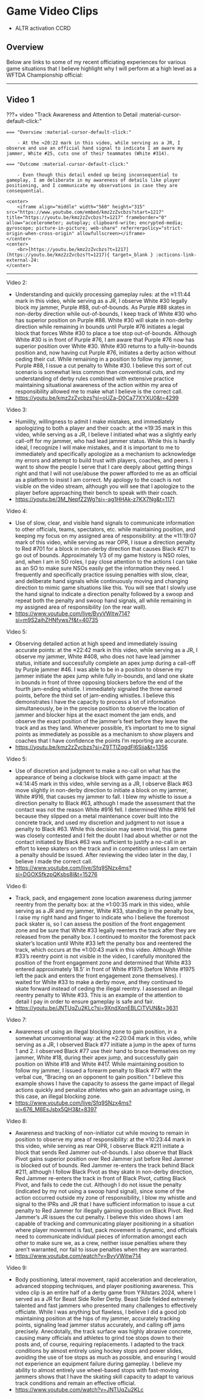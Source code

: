 # Game Video Clips

- ALTR activation CCRD

## Overview

Below are links to some of my recent officiating experiences for various game situations that I believe highlight why I will perform at a high level as a WFTDA Championship official:

---

## Video 1

???+ video "Track Awareness and Attention to Detail :material-cursor-default-click:"

    === "Overview :material-cursor-default-click:"

        - At the ≈20:22 mark in this video, while serving as a JR, I observe and use an official hand signal to indicate I am aware my jammer, White #25, cuts one of their teammates (White #314).

    === "Outcome :material-cursor-default-click:"
    
        - Even though this detail ended up being inconsequential to gameplay, I am deliberate in my awareness of details like player positioning, and I communicate my observations in case they are consequential.

    <center>
        <iframe align="middle" width="560" height="315" src="https://www.youtube.com/embed/kmz2zZvcbzs?start=1217" title="https://youtu.be/kmz2zZvcbzs?t=1217" frameborder="0" allow="accelerometer; autoplay; clipboard-write; encrypted-media; gyroscope; picture-in-picture; web-share" referrerpolicy="strict-origin-when-cross-origin" allowfullscreen></iframe>
    </center>
    <center>
        <br>[https://youtu.be/kmz2zZvcbzs?t=1217](https://youtu.be/kmz2zZvcbzs?t=1217){ target=_blank } :octicons-link-external-24:
    </center>

---

Video 2:
- Understanding and quickly processing gameplay rules: at the ≈1:11:44 mark in this video, while serving as a JR, I observe White #30 legally block my jammer, Purple #88, out-of-bounds.  As Purple #88 skates in non-derby direction while out-of-bounds, I keep track of White #30 who has superior position on Purple #88.  White #30 will skate in non-derby direction while remaining in bounds until Purple #76 initiates a legal block that forces White #30 to place a toe stop out-of-bounds.  Although White #30 is in front of Purple #76, I am aware that Purple #76 now has superior position over White #30.  White #30 returns to a fully-in-bounds position and, now having cut Purple #76, initiates a derby action without ceding their cut.  While remaining in a position to follow my jammer, Purple #88, I issue a cut penalty to White #30.  I believe this sort of cut scenario is somewhat less common than conventional cuts, and my understanding of derby rules combined with extensive practice maintaining situational awareness of the action within my area of responsibility allowed me to make what I believe is the correct call.
- https://youtu.be/kmz2zZvcbzs?si=oUZa-D0Ca77XYXU0&t=4299

Video 3:
- Humility, willingness to admit I make mistakes, and immediately apologizing to both a player and their coach: at the ≈19:35 mark in this video, while serving as a JR, I believe I initiated what was a slightly early call-off for my jammer, who had lead jammer status.  While this is hardly ideal, I recognize I will make mistakes, and it is important to me to immediately and specifically apologize as a mechanism to acknowledge my errors and attempt to build trust with players, coaches, and peers.  I want to show the people I serve that I care deeply about getting things right and that I will not use/abuse the power afforded to me as an official as a platform to insist I am correct.  My apology to the coach is not visible on the video stream, although you will see that I apologize to the player before approaching their bench to speak with their coach.
- https://youtu.be/3M_NepfZ2Wg?si=-ag1HHAk-z7KX7Ng&t=1171

Video 4:
- Use of slow, clear, and visible hand signals to communicate information to other officials, teams, spectators, etc. while maintaining position, and keeping my focus on my assigned area of responsibility: at the ≈11:19:07 mark of this video, while serving as rear OPR, I issue a direction penalty to Red #701 for a block in non-derby direction that causes Black #271 to go out of bounds.  Approximately 1/3 of my game history is NSO roles, and, when I am in SO roles, I pay close attention to the actions I can take as an SO to make sure NSOs easily get the information they need.  I frequently and specifically practice issuing penalties with slow, clear, and deliberate hand signals while continuously moving and changing direction to mimic game situations like this.  You will see that I slowly use the hand signal to indicate a direction penalty followed by a swoop and repeat both the penalty and swoop hand signals, all while remaining in my assigned area of responsibility (on the rear wall).
- https://www.youtube.com/live/BvyVWitw714?si=m9S2aihZHNfyws7f&t=40735

Video 5:
- Observing detailed action at high speed and immediately issuing accurate points: at the ≈22:42 mark in this video, while serving as a JR, I observe my jammer, White #408, who does not have lead jammer status, initiate and successfully complete an apex jump during a call-off by Purple jammer #46.  I was able to be in a position to observe my jammer initiate the apex jump while fully in-bounds, and land one skate in bounds in front of three opposing blockers before the end of the fourth jam-ending whistle.  I immediately signaled the three earned points, before the third set of jam-ending whistles.  I believe this demonstrates I have the capacity to process a lot of information simultaneously, be in the precise position to observe the location of jammer and blocker hips at the exact moment the jam ends, and observe the exact position of the jammer’s feet before they leave the track and as they land.  Whenever possible, it’s important to me to signal points as immediately as possible as a mechanism to show players and coaches that I have confidence the points I’m reporting are accurate.
- https://youtu.be/kmz2zZvcbzs?si=Z9TTlZqgdFl6Sija&t=1356

Video 5:
- Use of discretion and judgment to make a no-call on what has the appearance of being a clockwise block with game impact: at the ≈4:14:45 mark in this video, while serving as a JR, I observe Black #63 move slightly in non-derby direction to initiate a block on my jammer, White #916, that causes my jammer to fall.  I blew my whistle to issue a direction penalty to Black #63, although I made the assessment that the contact was not the reason White #916 fell.  I determined White #916 fell because they slipped on a metal maintenance cover built into the concrete track, and used my discretion and judgment to not issue a penalty to Black #63.  While this decision may seem trivial, this game was closely contested and I felt the doubt I had about whether or not the contact initiated by Black #63 was sufficient to justify a no-call in an effort to keep skaters on the track and in competition unless I am certain a penalty should be issued.  After reviewing the video later in the day, I believe I made the correct call.
- https://www.youtube.com/live/Sfq9SNzx4ms?si=DGOXSfkzpQKsbs8I&t=15276

Video 6:
- Track, pack, and engagement zone location awareness during jammer reentry from the penalty box: at the ≈1:00:35 mark in this video, while serving as a JR and my jammer, White #33, standing in the penalty box, I raise my right hand and finger to indicate who I believe the foremost pack skater is, so I can assess the position of the front engagement zone and be sure that White #33 legally reenters the track after they are released from the penalty box.  I continued to monitor the foremost pack skater’s location until White #33 left the penalty box and reentered the track, which occurs at the ≈1:00:43 mark in this video.  Although White #33’s reentry point is not visible in the video, I carefully monitored the position of the front engagement zone and determined that White #33 entered approximately 18.5’ in front of White #1975 (before White #1975 left the pack and enters the front engagement zone themselves).  I waited for White #33 to make a derby move, and they continued to skate forward instead of ceding the illegal reentry.  I assessed an illegal reentry penalty to White #33.  This is an example of the attention to detail I pay in order to ensure gameplay is safe and fair. 
- https://youtu.be/JNTUqZu2KLc?si=9XndXpnEBLCiTVUN&t=3631

Video 7:
- Awareness of using an illegal blocking zone to gain position, in a somewhat unconventional way: at the ≈2:20:04 mark in this video, while serving as a JR, I observed Black #77 initiate a jump in the apex of turns 1 and 2.  I observed Black #77 use their hand to brace themselves on my jammer, White #18, during their apex jump, and successfully gain position on White #18 and White #417.  While maintaining position to follow my jammer, I issued a forearm penalty to Black #77 with the verbal cue, “Bracing on an opponent to gain position.”  I believe this example shows I have the capacity to assess the game impact of illegal actions quickly and penalize athletes who gain an advantage using, in this case, an illegal blocking zone.
- https://www.youtube.com/live/Sfq9SNzx4ms?si=676_M8EsJsbx5QH3&t=8397

Video 8:
- Awareness and tracking of non-initiator cut while moving to remain in position to observe my area of responsibility: at the ≈10:23:44 mark in this video, while serving as rear OPR, I observe Black #211 initiate a block that sends Red Jammer out-of-bounds.  I also observe that Black Pivot gains superior position over Red Jammer just before Red Jammer is blocked out of bounds.  Red Jammer re-enters the track behind Black #211, although I follow Black Pivot as they skate in non-derby direction, Red Jammer re-enters the track in front of Black Pivot, cutting Black Pivot, and fails to cede the cut.  Although I do not issue the penalty (indicated by my not using a swoop hand signal), since some of the action occurred outside my zone of responsibility, I blow my whistle and signal to the IPRs and JR that I have sufficient information to issue a cut penalty to Red Jammer for illegally gaining position on Black Pivot.  Red Jammer’s JR issues the cut penalty.  I believe this video shows I am capable of tracking and communicating player positioning in a situation where player movement is fast, pack movement is dynamic, and officials need to communicate individual pieces of information amongst each other to make sure we, as a crew, neither issue penalties where they aren’t warranted, nor fail to issue penalties when they are warranted.
- https://www.youtube.com/watch?v=BvyVWitw714

Video 9:
- Body positioning, lateral movement, rapid acceleration and deceleration, advanced stopping techniques, and player positioning awareness.  This video clip is an entire half of a derby game from Y’Allstars 2024, where I served as a JR for Beast Side Roller Derby.  Beast Side fielded extremely talented and fast jammers who presented many challenges to effectively officiate.  While I was anything but flawless, I believe I did a good job maintaining position at the hips of my jammer, accurately tracking points, signaling lead jammer status accurately, and calling off jams precisely.  Anecdotally, the track surface was highly abrasive concrete, causing many officials and athletes to grind toe stops down to their posts and, of course, requiring replacements.  I adapted to the track conditions by almost entirely using hockey stops and power slides, avoiding the use of toe stops as much as possible, and ensuring I would not experience an equipment failure during gameplay.  I believe my ability to almost entirely use wheel-based stops with fast-moving jammers shows that I have the skating skill capacity to adapt to various track conditions and remain an effective official.
- https://www.youtube.com/watch?v=JNTUqZu2KLc
